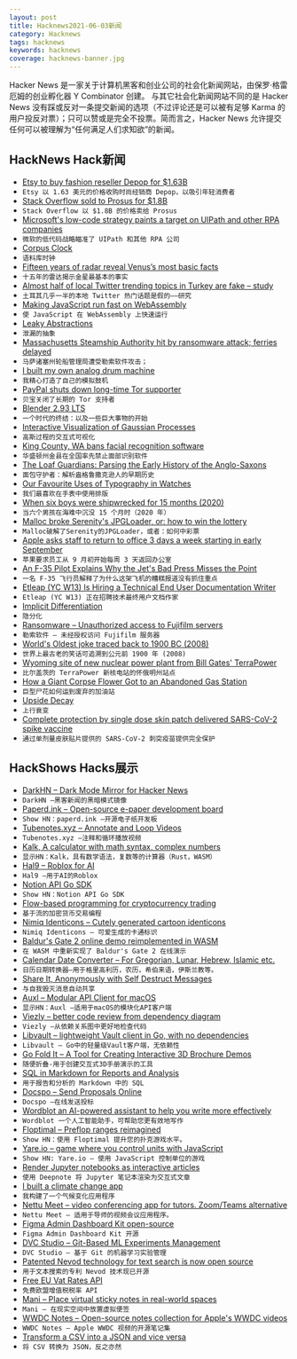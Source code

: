 ```yaml
---
layout: post
title: Hacknews2021-06-03新闻
category: Hacknews
tags: hacknews
keywords: hacknews
coverage: hacknews-banner.jpg
---
```


Hacker News 是一家关于计算机黑客和创业公司的社会化新闻网站，由保罗·格雷厄姆的创业孵化器 Y Combinator 创建。
与其它社会化新闻网站不同的是 Hacker News 没有踩或反对一条提交新闻的选项（不过评论还是可以被有足够 Karma 的用户投反对票）；只可以赞或是完全不投票。简而言之，Hacker News 允许提交任何可以被理解为“任何满足人们求知欲”的新闻。

## HackNews Hack新闻


- [Etsy to buy fashion reseller Depop for $1.63B](https://www.reuters.com/business/etsy-buy-gen-z-focused-fashion-marketplace-depop-163-billion-2021-06-02/)
- `Etsy 以 1.63 美元的价格收购时尚经销商 Depop，以吸引年轻消费者`
- [Stack Overflow sold to Prosus for $1.8B](https://www.wsj.com/articles/software-developer-community-stack-overflow-sold-to-tech-giant-prosus-for-1-8-billion-11622648400)
- `Stack Overflow 以 $1.8B 的价格卖给 Prosus`
- [Microsoft's low-code strategy paints a target on UIPath and other RPA companies](https://www.infoq.com/articles/cloud-vendors-low-code/)
- `微软的低代码战略瞄准了 UIPath 和其他 RPA 公司`
- [Corpus Clock](https://en.wikipedia.org/wiki/Corpus_Clock)
- `语料库时钟`
- [Fifteen years of radar reveal Venus’s most basic facts](https://eos.org/articles/fifteen-years-of-radar-reveal-venuss-most-basic-facts)
- `十五年的雷达揭示金星最基本的事实`
- [Almost half of local Twitter trending topics in Turkey are fake – study](https://actu.epfl.ch/news/mass-scale-manipulation-of-twitter-trends-discov-2/)
- `土耳其几乎一半的本地 Twitter 热门话题是假的——研究`
- [Making JavaScript run fast on WebAssembly](https://bytecodealliance.org/articles/making-javascript-run-fast-on-webassembly)
- `使 JavaScript 在 WebAssembly 上快速运行`
- [Leaky Abstractions](https://textslashplain.com/2021/06/02/leaky-abstractions/)
- `泄漏的抽象`
- [Massachusetts Steamship Authority hit by ransomware attack; ferries delayed](https://www.nbcboston.com/news/local/mass-steamship-authority-delayed-due-to-cyber-attack/2395477/)
- `马萨诸塞州轮船管理局遭受勒索软件攻击；`
- [I built my own analog drum machine](https://reverb.com/news/why-i-painstakingly-built-my-own-analog-drum-machine)
- `我精心打造了自己的模拟鼓机`
- [PayPal shuts down long-time Tor supporter](https://www.eff.org/deeplinks/2021/06/paypal-shuts-down-long-time-tor-supporter-no-recourse)
- `贝宝关闭了长期的 Tor 支持者`
- [Blender 2.93 LTS](https://www.blender.org/download/releases/2-93/)
- `一个时代的终结：以及一些巨大事物的开始`
- [Interactive Visualization of Gaussian Processes](http://www.infinitecuriosity.org/vizgp/)
- `高斯过程的交互式可视化`
- [King County, WA bans facial recognition software](https://komonews.com/news/local/king-county-is-first-in-the-country-to-ban-facial-recognition-software)
- `华盛顿州金县在全国率先禁止面部识别软件`
- [The Loaf Guardians: Parsing the Early History of the Anglo-Saxons](https://www.laphamsquarterly.org/roundtable/introducing-loaf-guardians)
- `面包守护者：解析盎格鲁撒克逊人的早期历史`
- [Our Favourite Uses of Typography in Watches](https://www.acollectedman.com/blogs/journal/favourite-typography-watches)
- `我们最喜欢在手表中使用排版`
- [When six boys were shipwrecked for 15 months (2020)](https://www.theguardian.com/books/2020/may/09/the-real-lord-of-the-flies-what-happened-when-six-boys-were-shipwrecked-for-15-months)
- `当六个男孩在海难中沉没 15 个月时（2020 年）`
- [Malloc broke Serenity's JPGLoader, or: how to win the lottery](https://sin-ack.github.io/posts/jpg-loader-bork/)
- `Malloc破解了Serenity的JPGLoader，或者：如何中彩票`
- [Apple asks staff to return to office 3 days a week starting in early September](https://www.theverge.com/2021/6/2/22465846/apple-employees-return-office-three-days-week-september)
- `苹果要求员工从 9 月初开始每周 3 天返回办公室`
- [An F-35 Pilot Explains Why the Jet's Bad Press Misses the Point](https://www.sandboxx.us/blog/an-f-35-pilot-explains-why-the-jets-bad-press-misses-the-point/)
- `一名 F-35 飞行员解释了为什么这架飞机的糟糕报道没有抓住重点`
- [Etleap (YC W13) Is Hiring a Technical End User Documentation Writer](item?id=27375951)
- `Etleap (YC W13) 正在招聘技术最终用户文档作家`
- [Implicit Differentiation](https://tutorial.math.lamar.edu/Classes/CalcI/ImplicitDiff.aspx)
- `隐分化`
- [Ransomware – Unauthorized access to Fujifilm servers](https://www.fujifilm.com/jp/en/news/hq/6642#)
- `勒索软件 – 未经授权访问 Fujifilm 服务器`
- [World's Oldest joke traced back to 1900 BC (2008)](https://www.reuters.com/article/domesticNews/idUKL129052420080731)
- `世界上最古老的笑话可追溯到公元前 1900 年 (2008)`
- [Wyoming site of new nuclear power plant from Bill Gates' TerraPower](https://trib.com/news/state-and-regional/wyoming-selected-as-site-of-new-nuclear-power-plant-in-partnership-with-bill-gates-terrapower/article_ab632119-c5c5-53b0-9468-677ef87fd80a.html)
- `比尔盖茨的 TerraPower 新核电站的怀俄明州站点`
- [How a Giant Corpse Flower Got to an Abandoned Gas Station](https://www.atlasobscura.com/articles/corpse-flower-california)
- `巨型尸花如何运到废弃的加油站`
- [Upside Decay](https://brianlui.dog/2020/10/06/upside-decay/)
- `上行衰变`
- [Complete protection by single dose skin patch delivered SARS-CoV-2 spike vaccine](https://www.biorxiv.org/content/10.1101/2021.05.30.446357v1)
- `通过单剂量皮肤贴片提供的 SARS-CoV-2 刺突疫苗提供完全保护`


## HackShows Hacks展示

- [ DarkHN – Dark Mode Mirror for Hacker News](https://darkhn.herokuapp.com/)
- `DarkHN –黑客新闻的黑暗模式镜像`
- [ Paperd.ink – Open-source e-paper development board](https://paperd.ink)
- `Show HN：paperd.ink –开源电子纸开发板`
- [ Tubenotes.xyz – Annotate and Loop Videos](https://tubenotes.xyz/)
- `Tubenotes.xyz –注释和循环播放视频`
- [ Kalk, A calculator with math syntax, complex numbers](https://kalk.strct.net)
- `显示HN：Kalk，具有数学语法，复数等的计算器（Rust，WASM）`
- [ Hal9 – Roblox for AI](https://hal9.ai/)
- `Hal9 –用于AI的Roblox`
- [ Notion API Go SDK](https://github.com/jomei/notionapi)
- `Show HN：Notion API Go SDK`
- [ Flow-based programming for cryptocurrency trading](https://mirotomi.com/flow)
- `基于流的加密货币交易编程`
- [ Nimiq Identicons – Cutely generated cartoon identicons](https://github.com/nimiq/identicons)
- `Nimiq Identicons – 可爱生成的卡通标识`
- [ Baldur's Gate 2 online demo reimplemented in WASM](https://personal-1094.web.app/gemrb.html)
- `在 WASM 中重新实现了 Baldur's Gate 2 在线演示`
- [ Calendar Date Converter – For Gregorian, Lunar, Hebrew, Islamic etc.](https://stephenweixu.github.io/calendar-converter)
- `日历日期转换器–用于格里高利历，农历，希伯来语，伊斯兰教等。`
- [ Share It, Anonymously with Self Destruct Messages](https://www.pastenow.me/create)
- `与自我毁灭消息自动共享`
- [ Auxl – Modular API Client for macOS](https://auxl.io)
- `显示HN：Auxl –适用于macOS的模块化API客户端`
- [ Viezly – better code review from dependency diagram](https://viezly.com/)
- `Viezly –从依赖关系图中更好地检查代码`
- [ Libvault – lightweight Vault client in Go, with no dependencies](https://github.com/canidam/libvault)
- `Libvault – Go中的轻量级Vault客户端，无依赖性`
- [ Go Fold It – A Tool for Creating Interactive 3D Brochure Demos](http://gofoldit.com/demo)
- `随便折叠-用于创建交互式3D手册演示的工具`
- [ SQL in Markdown for Reports and Analysis](https://www.evidence.dev)
- `用于报告和分析的 Markdown 中的 SQL`
- [ Docspo – Send Proposals Online](https://app.docspo.com/createDocument)
- `Docspo –在线发送投标`
- [ Wordblot an AI-powered assistant to help you write more effectively](https://wordblot.ai)
- `Wordblot 一个人工智能助手，可帮助您更有效地写作`
- [ Floptimal – Preflop ranges reimagined](https://floptimal.com)
- `Show HN：使用 Floptimal 提升您的扑克游戏水平。`
- [ Yare.io – game where you control units with JavaScript](https://yare.io)
- `Show HN: Yare.io – 使用 JavaScript 控制单位的游戏`
- [ Render Jupyter notebooks as interactive articles](https://deepnote.com/viewer)
- `使用 Deepnote 将 Jupyter 笔记本渲染为交互式文章`
- [ I built a climate change app](https://changeit.app/)
- `我构建了一个气候变化应用程序`
- [ Nettu Meet – video conferencing app for tutors. Zoom/Teams alternative](https://github.com/fmeringdal/nettu-meet)
- `Nettu Meet – 适用于导师的视频会议应用程序。 `
- [ Figma Admin Dashboard Kit open-source](https://www.figma.com/community/file/981909581633093086)
- `Figma Admin Dashboard Kit 开源`
- [ DVC Studio – Git-Based ML Experiments Management](https://studio.iterative.ai/)
- `DVC Studio – 基于 Git 的机器学习实验管理`
- [ Patented Nevod technology for text search is now open source](https://github.com/nezaboodka/nevod)
- `用于文本搜索的专利 Nevod 技术现已开源`
- [ Free EU Vat Rates API](https://exchangerate.host/#/)
- `免费欧盟增值税税率 API`
- [ Mani – Place virtual sticky notes in real-world spaces](https://www.mani.ai/)
- `Mani – 在现实空间中放置虚拟便签`
- [ WWDC Notes – Open-source notes collection for Apple's WWDC videos](https://wwdcnotes.com)
- `WWDC Notes – Apple WWDC 视频的开源笔记集`
- [ Transform a CSV into a JSON and vice versa](https://jsonmatic.com/)
- `将 CSV 转换为 JSON，反之亦然`

